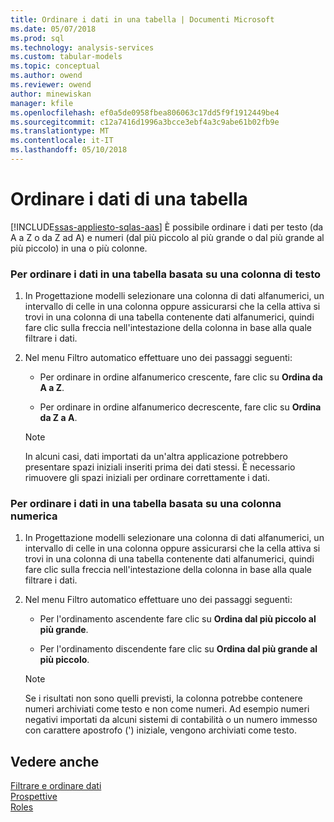 ```yaml
---
title: Ordinare i dati in una tabella | Documenti Microsoft
ms.date: 05/07/2018
ms.prod: sql
ms.technology: analysis-services
ms.custom: tabular-models
ms.topic: conceptual
ms.author: owend
ms.reviewer: owend
author: minewiskan
manager: kfile
ms.openlocfilehash: ef0a5de0958fbea806063c17dd5f9f1912449be4
ms.sourcegitcommit: c12a7416d1996a3bcce3ebf4a3c9abe61b02fb9e
ms.translationtype: MT
ms.contentlocale: it-IT
ms.lasthandoff: 05/10/2018
---
```

# <a name="sort-data-in-a-table"></a>Ordinare i dati di una tabella 
[!INCLUDE[ssas-appliesto-sqlas-aas](../../includes/ssas-appliesto-sqlas-aas.md)]
  È possibile ordinare i dati per testo (da A a Z o da Z ad A) e numeri (dal più piccolo al più grande o dal più grande al più piccolo) in una o più colonne.  
  
### <a name="to-sort-the-data-in-a-table-based-on-a-text-column"></a>Per ordinare i dati in una tabella basata su una colonna di testo  
  
1.  In Progettazione modelli selezionare una colonna di dati alfanumerici, un intervallo di celle in una colonna oppure assicurarsi che la cella attiva si trovi in una colonna di una tabella contenente dati alfanumerici, quindi fare clic sulla freccia nell'intestazione della colonna in base alla quale filtrare i dati.  
  
2.  Nel menu Filtro automatico effettuare uno dei passaggi seguenti:  
  
    -   Per ordinare in ordine alfanumerico crescente, fare clic su **Ordina da A a Z**.  
  
    -   Per ordinare in ordine alfanumerico decrescente, fare clic su **Ordina da Z a A**.  
  
    > [!NOTE]  
    >  In alcuni casi, dati importati da un'altra applicazione potrebbero presentare spazi iniziali inseriti prima dei dati stessi. È necessario rimuovere gli spazi iniziali per ordinare correttamente i dati.  
  
### <a name="to-sort-the-data-in-a-table-based-on-a-numeric-column"></a>Per ordinare i dati in una tabella basata su una colonna numerica  
  
1.  In Progettazione modelli selezionare una colonna di dati alfanumerici, un intervallo di celle in una colonna oppure assicurarsi che la cella attiva si trovi in una colonna di una tabella contenente dati alfanumerici, quindi fare clic sulla freccia nell'intestazione della colonna in base alla quale filtrare i dati.  
  
2.  Nel menu Filtro automatico effettuare uno dei passaggi seguenti:  
  
    -   Per l'ordinamento ascendente fare clic su **Ordina dal più piccolo al più grande**.  
  
    -   Per l'ordinamento discendente fare clic su **Ordina dal più grande al più piccolo**.  
  
    > [!NOTE]  
    >  Se i risultati non sono quelli previsti, la colonna potrebbe contenere numeri archiviati come testo e non come numeri. Ad esempio numeri negativi importati da alcuni sistemi di contabilità o un numero immesso con carattere apostrofo (') iniziale, vengono archiviati come testo.  
  
## <a name="see-also"></a>Vedere anche  
 [Filtrare e ordinare dati](http://msdn.microsoft.com/library/55ebd7a6-2458-4398-911f-fcfeb2413f1b)   
 [Prospettive](../../analysis-services/tabular-models/perspectives-ssas-tabular.md)   
 [Roles](../../analysis-services/tabular-models/roles-ssas-tabular.md)  
  
  
